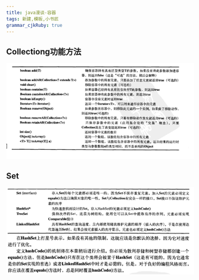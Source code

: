 ```yaml
---
title: java漫谈-容器
tags: 新建,模板,小书匠
grammar_cjkRuby: true
---
```

## Collectiong功能方法
![enter description here](./images/1533956249290.png)
## Set

![enter description here](./images/1533956168923.png)